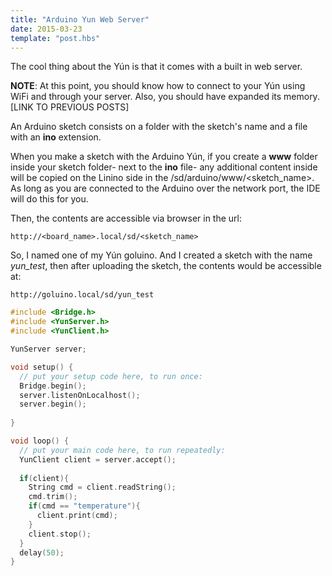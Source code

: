 ```yaml
---
title: "Arduino Yun Web Server"
date: 2015-03-23
template: "post.hbs"
---
```



The cool thing about the Yún is that it comes with a built in web server.

**NOTE**:
At this point, you should know how to connect to your Yún using WiFi and through your server. Also, you should have expanded its memory. [LINK TO PREVIOUS POSTS]

An Arduino sketch consists on a folder with the sketch's name and a file with an **ino** extension.

When you make a sketch with the Arduino Yún, if you create a **www** folder inside your sketch folder- next to the **ino** file- any additional content inside will be copied on the Linino side in the /sd/arduino/www/<sketch_name>.
As long as you are connected to the Arduino over the network port, the IDE will do this for you.

Then, the contents are accessible via browser in the url:
```
http://<board_name>.local/sd/<sketch_name>
```
So, I named one of my Yún goluino. And I created a sketch with the name *yun_test*, then after uploading the sketch, the contents would be accessible at:
```
http://goluino.local/sd/yun_test
```



```cpp
#include <Bridge.h>
#include <YunServer.h>
#include <YunClient.h>

YunServer server;

void setup() {
  // put your setup code here, to run once:
  Bridge.begin();
  server.listenOnLocalhost();
  server.begin();
  
}

void loop() {
  // put your main code here, to run repeatedly:
  YunClient client = server.accept();
  
  if(client){
    String cmd = client.readString();
    cmd.trim();
    if(cmd == "temperature"){
      client.print(cmd);
    }
    client.stop();
  }
  delay(50);
}
```
